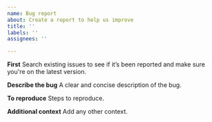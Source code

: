 ```yaml
---
name: Bug report
about: Create a report to help us improve
title: ''
labels: ''
assignees: ''

---
```


**First**
Search existing issues to see if it’s been reported and make sure you're on the latest version.

**Describe the bug**
A clear and concise description of the bug.

**To reproduce**
Steps to reproduce.

**Additional context**
Add any other context.

